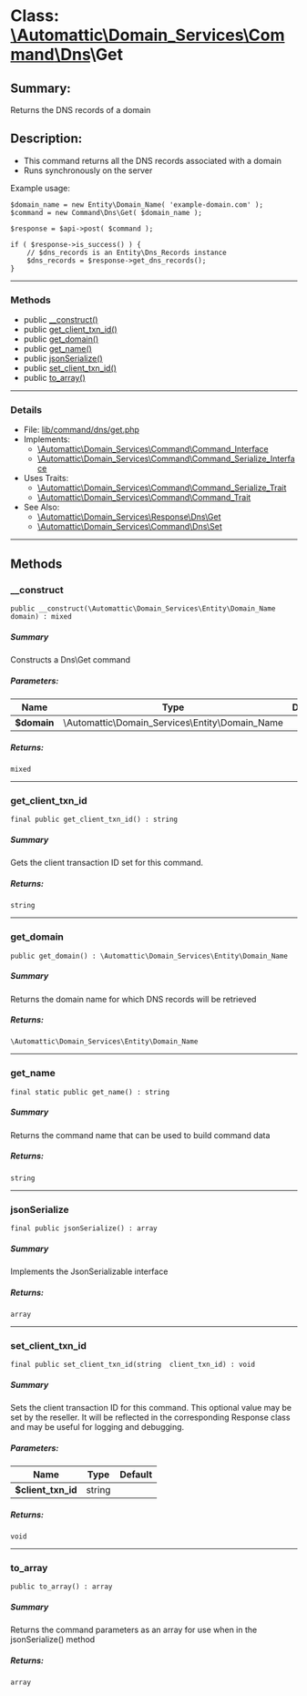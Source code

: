 # Class: [\Automattic](../namespaces/automattic.md)[\Domain_Services](../namespaces/automattic-domain-services.md)[\Command](../namespaces/automattic-domain-services-command.md)[\Dns](../namespaces/automattic-domain-services-command-dns.md)\Get

## Summary:

Returns the DNS records of a domain

## Description:

- This command returns all the DNS records associated with a domain
- Runs synchronously on the server

Example usage:

```
$domain_name = new Entity\Domain_Name( 'example-domain.com' );
$command = new Command\Dns\Get( $domain_name );

$response = $api->post( $command );

if ( $response->is_success() ) {
    // $dns_records is an Entity\Dns_Records instance
    $dns_records = $response->get_dns_records();
}
```


---

### Methods

* public [__construct()](#method___construct)
* public [get_client_txn_id()](#method_get_client_txn_id)
* public [get_domain()](#method_get_domain)
* public [get_name()](#method_get_name)
* public [jsonSerialize()](#method_jsonSerialize)
* public [set_client_txn_id()](#method_set_client_txn_id)
* public [to_array()](#method_to_array)

---

### Details

* File: [lib/command/dns/get.php](../../lib/command/dns/get.php)
* Implements:
  * [\Automattic\Domain_Services\Command\Command_Interface](../classes/Automattic-Domain-Services-Command-Command-Interface.md)
  * [\Automattic\Domain_Services\Command\Command_Serialize_Interface](../classes/Automattic-Domain-Services-Command-Command-Serialize-Interface.md)
* Uses Traits:
  * [\Automattic\Domain_Services\Command\Command_Serialize_Trait](../classes/Automattic-Domain-Services-Command-Command-Serialize-Trait.md)
  * [\Automattic\Domain_Services\Command\Command_Trait](../classes/Automattic-Domain-Services-Command-Command-Trait.md)
* See Also:
  * [\Automattic\Domain_Services\Response\Dns\Get](../classes/Automattic-Domain-Services-Response-Dns-Get.md)
  * [\Automattic\Domain_Services\Command\Dns\Set](../classes/Automattic-Domain-Services-Command-Dns-Set.md)

---

## Methods

<a id="method___construct"></a>
### __construct

```
public __construct(\Automattic\Domain_Services\Entity\Domain_Name  domain) : mixed
```

##### Summary

Constructs a Dns\Get command

##### Parameters:

| Name | Type | Default |
|------|------|---------|
| **$domain** | \Automattic\Domain_Services\Entity\Domain_Name |  |

##### Returns:

```
mixed
```

---

<a id="method_get_client_txn_id"></a>
### get_client_txn_id

```
final public get_client_txn_id() : string
```

##### Summary

Gets the client transaction ID set for this command.

##### Returns:

```
string
```

---

<a id="method_get_domain"></a>
### get_domain

```
public get_domain() : \Automattic\Domain_Services\Entity\Domain_Name
```

##### Summary

Returns the domain name for which DNS records will be retrieved

##### Returns:

```
\Automattic\Domain_Services\Entity\Domain_Name
```

---

<a id="method_get_name"></a>
### get_name

```
final static public get_name() : string
```

##### Summary

Returns the command name that can be used to build command data

##### Returns:

```
string
```

---

<a id="method_jsonSerialize"></a>
### jsonSerialize

```
final public jsonSerialize() : array
```

##### Summary

Implements the JsonSerializable interface

##### Returns:

```
array
```

---

<a id="method_set_client_txn_id"></a>
### set_client_txn_id

```
final public set_client_txn_id(string  client_txn_id) : void
```

##### Summary

Sets the client transaction ID for this command. This optional value may be set by the reseller. It will be
reflected in the corresponding Response class and may be useful for logging and debugging.

##### Parameters:

| Name | Type | Default |
|------|------|---------|
| **$client_txn_id** | string |  |

##### Returns:

```
void
```

---

<a id="method_to_array"></a>
### to_array

```
public to_array() : array
```

##### Summary

Returns the command parameters as an array for use when in the jsonSerialize() method

##### Returns:

```
array
```
